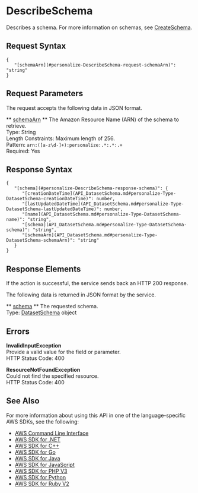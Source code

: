 # DescribeSchema<a name="API_DescribeSchema"></a>

Describes a schema\. For more information on schemas, see [CreateSchema](API_CreateSchema.md)\.

## Request Syntax<a name="API_DescribeSchema_RequestSyntax"></a>

```
{
   "[schemaArn](#personalize-DescribeSchema-request-schemaArn)": "string"
}
```

## Request Parameters<a name="API_DescribeSchema_RequestParameters"></a>

The request accepts the following data in JSON format\.

 ** [schemaArn](#API_DescribeSchema_RequestSyntax) **   <a name="personalize-DescribeSchema-request-schemaArn"></a>
The Amazon Resource Name \(ARN\) of the schema to retrieve\.  
Type: String  
Length Constraints: Maximum length of 256\.  
Pattern: `arn:([a-z\d-]+):personalize:.*:.*:.+`   
Required: Yes

## Response Syntax<a name="API_DescribeSchema_ResponseSyntax"></a>

```
{
   "[schema](#personalize-DescribeSchema-response-schema)": { 
      "[creationDateTime](API_DatasetSchema.md#personalize-Type-DatasetSchema-creationDateTime)": number,
      "[lastUpdatedDateTime](API_DatasetSchema.md#personalize-Type-DatasetSchema-lastUpdatedDateTime)": number,
      "[name](API_DatasetSchema.md#personalize-Type-DatasetSchema-name)": "string",
      "[schema](API_DatasetSchema.md#personalize-Type-DatasetSchema-schema)": "string",
      "[schemaArn](API_DatasetSchema.md#personalize-Type-DatasetSchema-schemaArn)": "string"
   }
}
```

## Response Elements<a name="API_DescribeSchema_ResponseElements"></a>

If the action is successful, the service sends back an HTTP 200 response\.

The following data is returned in JSON format by the service\.

 ** [schema](#API_DescribeSchema_ResponseSyntax) **   <a name="personalize-DescribeSchema-response-schema"></a>
The requested schema\.  
Type: [DatasetSchema](API_DatasetSchema.md) object

## Errors<a name="API_DescribeSchema_Errors"></a>

 **InvalidInputException**   
Provide a valid value for the field or parameter\.  
HTTP Status Code: 400

 **ResourceNotFoundException**   
Could not find the specified resource\.  
HTTP Status Code: 400

## See Also<a name="API_DescribeSchema_SeeAlso"></a>

For more information about using this API in one of the language\-specific AWS SDKs, see the following:
+  [AWS Command Line Interface](https://docs.aws.amazon.com/goto/aws-cli/personalize-2018-05-22/DescribeSchema) 
+  [AWS SDK for \.NET](https://docs.aws.amazon.com/goto/DotNetSDKV3/personalize-2018-05-22/DescribeSchema) 
+  [AWS SDK for C\+\+](https://docs.aws.amazon.com/goto/SdkForCpp/personalize-2018-05-22/DescribeSchema) 
+  [AWS SDK for Go](https://docs.aws.amazon.com/goto/SdkForGoV1/personalize-2018-05-22/DescribeSchema) 
+  [AWS SDK for Java](https://docs.aws.amazon.com/goto/SdkForJava/personalize-2018-05-22/DescribeSchema) 
+  [AWS SDK for JavaScript](https://docs.aws.amazon.com/goto/AWSJavaScriptSDK/personalize-2018-05-22/DescribeSchema) 
+  [AWS SDK for PHP V3](https://docs.aws.amazon.com/goto/SdkForPHPV3/personalize-2018-05-22/DescribeSchema) 
+  [AWS SDK for Python](https://docs.aws.amazon.com/goto/boto3/personalize-2018-05-22/DescribeSchema) 
+  [AWS SDK for Ruby V2](https://docs.aws.amazon.com/goto/SdkForRubyV2/personalize-2018-05-22/DescribeSchema) 